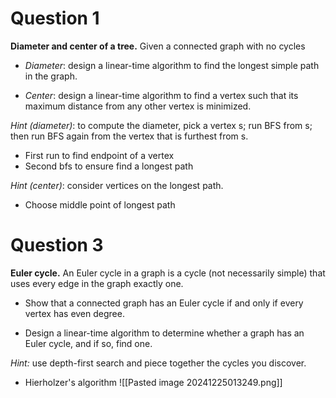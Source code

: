 
# Question 1
**Diameter and center of a tree.** Given a connected graph with no cycles

- _Diameter_: design a linear-time algorithm to find the longest simple path in the graph.
    
- _Center_: design a linear-time algorithm to find a vertex such that its maximum distance from any other vertex is minimized.


_Hint (diameter)_: to compute the diameter, pick a vertex s; run BFS from s; then run BFS again from the vertex that is furthest from s.
- First run to find endpoint of a vertex
- Second bfs to ensure find a longest path

_Hint (center)_: consider vertices on the longest path.
- Choose middle point of longest path

# Question 3

**Euler cycle.** An Euler cycle in a graph is a cycle (not necessarily simple) that uses every edge in the graph exactly one.

- Show that a connected graph has an Euler cycle if and only if every vertex has even degree.
    
- Design a linear-time algorithm to determine whether a graph has an Euler cycle, and if so, find one.

_Hint:_ use depth-first search and piece together the cycles you discover.
- Hierholzer's algorithm
![[Pasted image 20241225013249.png]]
